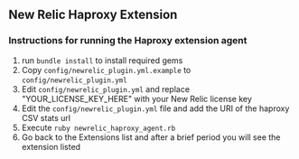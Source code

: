 ## New Relic Haproxy Extension

### Instructions for running the Haproxy extension agent

1. run `bundle install` to install required gems
2. Copy `config/newrelic_plugin.yml.example` to `config/newrelic_plugin.yml`
3. Edit `config/newrelic_plugin.yml` and replace "YOUR_LICENSE_KEY_HERE" with your New Relic license key
4. Edit the `config/newrelic_plugin.yml` file and add the URI of the haproxy CSV stats url
5. Execute `ruby newrelic_haproxy_agent.rb`
6. Go back to the Extensions list and after a brief period you will see the extension listed
